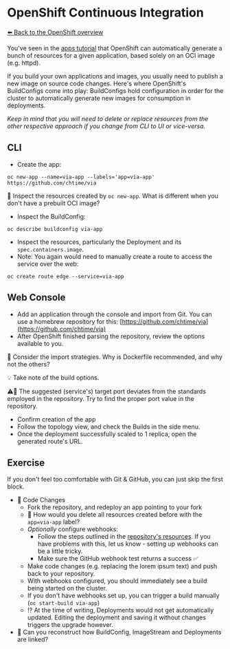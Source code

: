 # OpenShift Continuous Integration

[⬅️ Back to the OpenShift overview](README.md)

You've seen in the [apps tutorial](oc-apps.md) that OpenShift can automatically generate a bunch of resources for a given application, based solely on an OCI image (e.g. httpd). 

If you build your own applications and images, you usually need to publish a new image on source code changes. Here's where OpenShift's BuildConfigs come into play: BuildConfigs hold configuration in order for the cluster to automatically generate new images for consumption in deployments.

*Keep in mind that you will need to delete or replace resources from the other respective approach if you change from CLI to UI or vice-versa.*

## CLI

- Create the app:
```shell
oc new-app --name=via-app --labels='app=via-app' https://github.com/chtime/via
``` 

📝 Inspect the resources created by `oc new-app`. What is different when you don't have a prebuilt OCI image?

- Inspect the BuildConfig:
```shell
oc describe buildconfig via-app
``` 
- Inspect the resources, particularly the Deployment and its `spec.containers.image`. 
- Note: You again would need to manually create a route to access the service over the web:
```shell
oc create route edge --service=via-app
```

## Web Console

- Add an application through the console and import from Git. You can use a homebrew repository for this: [https://github.com/chtime/via](https://github.com/chtime/via)
- After OpenShift finished parsing the repository, review the options available to you.

📝 Consider the import strategies. Why is Dockerfile recommended, and why not the others?

💡 Take note of the build options. 

⚠️📝 The suggested (service's) target port deviates from the standards employed in the repository. Try to find the proper port value in the repository.

- Confirm creation of the app
- Follow the topology view, and check the Builds in the side menu.
- Once the deployment successfully scaled to 1 replica, open the generated route's URL.

## Exercise

If you don't feel too comfortable with Git & GitHub, you can just skip the first block.

- 📝 Code Changes
    - Fork the repository, and redeploy an app pointing to your fork
    - 📝 How would you delete all resources created before with the `app=via-app` label?
    - *Optionally* configure webhooks:
        - Follow the steps outlined in the [repository's resources](https://github.com/chtime/via/blob/master/resources/README.md). If you have problems with this, let us know - setting up webhooks can be a little tricky.
        - Make sure the GitHub webhook test returns a success ✅
    - Make code changes (e.g. replacing the lorem ipsum text) and push back to your repository.
    - With webhooks configured, you should immediately see a build being started on the cluster.
    - If you don't have webhooks set up, you can trigger a build manually (`oc start-build via-app`)
    - ⁉️ At the time of writing, Deployments would not get automatically updated. Editing the deployment and saving it without changes triggers the upgrade however. 
- 📝 Can you reconstruct how BuildConfig, ImageStream and Deployments are linked? 
